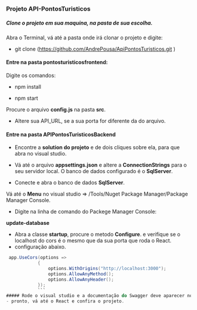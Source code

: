 ### Projeto API-PontosTuristicos

##### Clone o projeto em sua maquina, na pasta de sua escolha.
Abra o Terminal, vá até a pasta onde irá clonar o projeto e digite:
- git clone (https://github.com/AndrePousa/ApiPontosTuristicos.git )

#### Entre na pasta  pontosturisticosfrontend:
Digite os comandos:

- npm install 

- npm start 

Procure o arquivo **config.js** na pasta **src**.

- Altere sua API_URL, se a sua porta for diferente da do arquivo. 

#### Entre na pasta APIPontosTuristicosBackend

- Encontre a **solution do projeto** e de dois cliques sobre ela, para que abra no visual studio.

- Vá até o arquivo **appsettings.json** e altere a **ConnectionStrings** para o seu servidor local. O banco de dados configurado é o **SqlServer**.

- Conecte e abra o banco de dados **SqlServer**. 

Vá até o **Menu** no visual studio =>  /Tools/Nuget Package Manager/Package Manager Console.

- Digite na linha de comando do Packege Manager Console:  

**update-database**

- Abra a classe **startup**, procure o metodo **Configure**. e verifique se o localhost do cors é o mesmo que da sua porta que roda o React. 
- configuração abaixo.
```csharp
 app.UseCors(options =>
            {
                options.WithOrigins("http://localhost:3000");
                options.AllowAnyMethod();
                options.AllowAnyHeader();
            });
			```
##### Rode o visual studio e a documentação do Swagger deve aparecer no navegador. 
- pronto, vá até o React e confira o projeto.
